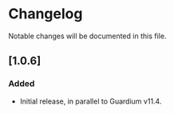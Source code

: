 
# Changelog
Notable changes will be documented in this file.

 

## [1.0.6]

### Added
- Initial release, in parallel to Guardium v11.4.
